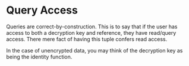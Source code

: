 # Query Access

Queries are correct-by-construction. This is to say that if the user has access to both a decryption key and reference, they have read/query access. There mere fact of having this tuple confers read access.

In the case of unencrypted data, you may think of the decryption key as being the identity function.

